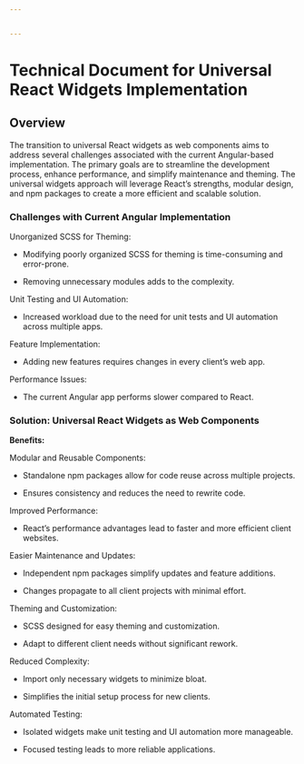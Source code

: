 ```yaml
---


---
```


<h1 id="technical-document-for-universal-react-widgets-implementation">Technical Document for Universal React Widgets Implementation</h1>
<h2 id="overview">Overview</h2>
<p>The transition to universal React widgets as web components aims to address several challenges associated with the current Angular-based implementation. The primary goals are to streamline the development process, enhance performance, and simplify maintenance and theming. The universal widgets approach will leverage React’s strengths, modular design, and npm packages to create a more efficient and scalable solution.</p>
<h3 id="challenges-with-current-angular-implementation">Challenges with Current Angular Implementation</h3>
<p>Unorganized SCSS for Theming:</p>
<ul>
<li>
<p>Modifying poorly organized SCSS for theming is time-consuming and error-prone.</p>
</li>
<li>
<p>Removing unnecessary modules adds to the complexity.</p>
</li>
</ul>
<p>Unit Testing and UI Automation:</p>
<ul>
<li>Increased workload due to the need for unit tests and UI automation across multiple apps.</li>
</ul>
<p>Feature Implementation:</p>
<ul>
<li>Adding new features requires changes in every client’s web app.</li>
</ul>
<p>Performance Issues:</p>
<ul>
<li>The current Angular app performs slower compared to React.</li>
</ul>
<h3 id="solution-universal-react-widgets-as-web-components">Solution: Universal React Widgets as Web Components</h3>
<p><strong>Benefits:</strong></p>
<p>Modular and Reusable Components:</p>
<ul>
<li>
<p>Standalone npm packages allow for code reuse across multiple projects.</p>
</li>
<li>
<p>Ensures consistency and reduces the need to rewrite code.</p>
</li>
</ul>
<p>Improved Performance:</p>
<ul>
<li>React’s performance advantages lead to faster and more efficient client websites.</li>
</ul>
<p>Easier Maintenance and Updates:</p>
<ul>
<li>
<p>Independent npm packages simplify updates and feature additions.</p>
</li>
<li>
<p>Changes propagate to all client projects with minimal effort.</p>
</li>
</ul>
<p>Theming and Customization:</p>
<ul>
<li>
<p>SCSS designed for easy theming and customization.</p>
</li>
<li>
<p>Adapt to different client needs without significant rework.</p>
</li>
</ul>
<p>Reduced Complexity:</p>
<ul>
<li>
<p>Import only necessary widgets to minimize bloat.</p>
</li>
<li>
<p>Simplifies the initial setup process for new clients.</p>
</li>
</ul>
<p>Automated Testing:</p>
<ul>
<li>
<p>Isolated widgets make unit testing and UI automation more manageable.</p>
</li>
<li>
<p>Focused testing leads to more reliable applications.</p>
</li>
</ul>

